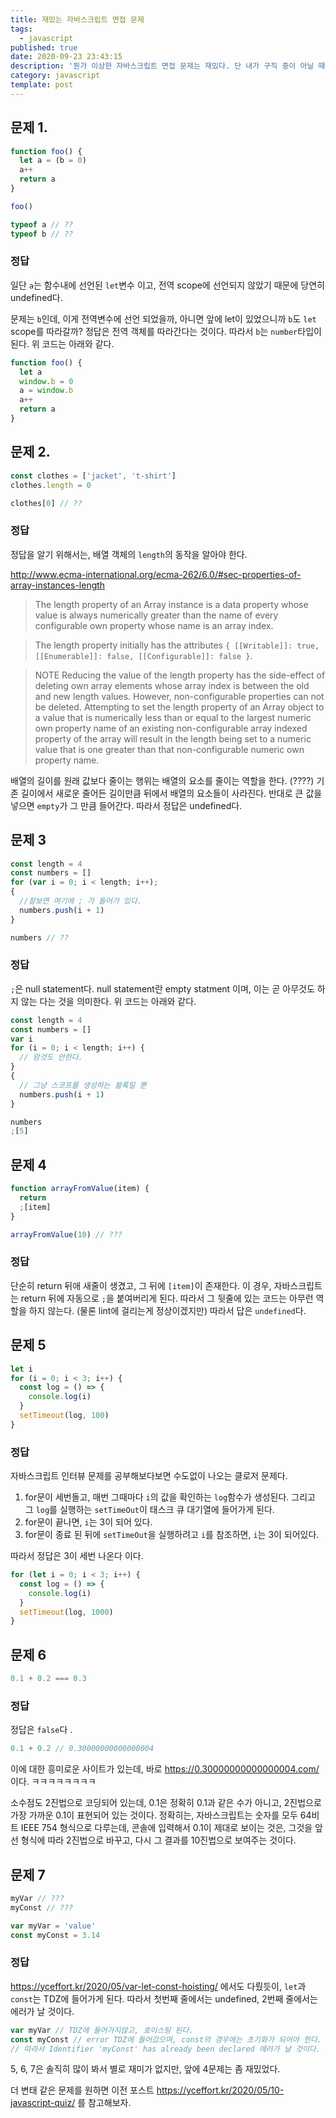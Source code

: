 ```yaml
---
title: 재밌는 자바스크립트 면접 문제
tags:
  - javascript
published: true
date: 2020-09-23 23:43:15
description: '뭔가 이상한 자바스크립트 면접 문제는 재밌다. 단 내가 구직 중이 아닐 때만.'
category: javascript
template: post
---
```


## 문제 1.

```javascript
function foo() {
  let a = (b = 0)
  a++
  return a
}

foo()

typeof a // ??
typeof b // ??
```

### 정답

일단 `a`는 함수내에 선언된 `let`변수 이고, 전역 scope에 선언되지 않았기 때문에 당연히 undefined다.

문제는 `b`인데, 이게 전역변수에 선언 되었을까, 아니면 앞에 let이 있었으니까 `b`도 `let` scope를 따라갈까? 정답은 전역 객체를 따라간다는 것이다. 따라서 `b`는 `number`타입이 된다. 위 코드는 아래와 같다.

```javascript
function foo() {
  let a
  window.b = 0
  a = window.b
  a++
  return a
}
```

## 문제 2.

```javascript
const clothes = ['jacket', 't-shirt']
clothes.length = 0

clothes[0] // ??
```

### 정답

정답을 알기 위해서는, 배열 객체의 `length`의 동작을 알아야 한다.

http://www.ecma-international.org/ecma-262/6.0/#sec-properties-of-array-instances-length

> The length property of an Array instance is a data property whose value is always numerically greater than the name of every configurable own property whose name is an array index.

> The length property initially has the attributes `{ [[Writable]]: true, [[Enumerable]]: false, [[Configurable]]: false }`.

> NOTE Reducing the value of the length property has the side-effect of deleting own array elements whose array index is between the old and new length values. However, non-configurable properties can not be deleted. Attempting to set the length property of an Array object to a value that is numerically less than or equal to the largest numeric own property name of an existing non-configurable array indexed property of the array will result in the length being set to a numeric value that is one greater than that non-configurable numeric own property name.

배열의 길이를 원래 값보다 줄이는 행위는 배열의 요소를 줄이는 역할을 한다. (????) 기존 길이에서 새로운 줄어든 길이만큼 뒤에서 배열의 요소들이 사라진다. 반대로 큰 값을 넣으면 `empty`가 그 만큼 들어간다. 따라서 정답은 undefined다.

## 문제 3

```javascript
const length = 4
const numbers = []
for (var i = 0; i < length; i++);
{
  //잘보면 여기에 ; 가 들어가 있다.
  numbers.push(i + 1)
}

numbers // ??
```

### 정답

`;`은 null statement다. null statement란 empty statment 이며, 이는 곧 아무것도 하지 않는 다는 것을 의미한다. 위 코드는 아래와 같다.

```javascript
const length = 4
const numbers = []
var i
for (i = 0; i < length; i++) {
  // 암것도 안한다.
}
{
  // 그냥 스코프를 생성하는 블록일 뿐
  numbers.push(i + 1)
}

numbers
;[5]
```

## 문제 4

```javascript
function arrayFromValue(item) {
  return
  ;[item]
}

arrayFromValue(10) // ???
```

### 정답

단순히 return 뒤애 새줄이 생겼고, 그 뒤에 `[item]`이 존재한다. 이 경우, 자바스크립트는 return 뒤에 자동으로 `;`을 붙여버리게 된다. 따라서 그 뒷줄에 있는 코드는 아무런 역할을 하지 않는다. (물론 lint에 걸리는게 정상이겠지만) 따라서 답은 `undefined`다.

## 문제 5

```javascript
let i
for (i = 0; i < 3; i++) {
  const log = () => {
    console.log(i)
  }
  setTimeout(log, 100)
}
```

### 정답

자바스크립트 인터뷰 문제를 공부해보다보면 수도없이 나오는 클로저 문제다.

1. for문이 세번돌고, 매번 그때마다 `i`의 값을 확인하는 `log`함수가 생성된다. 그리고 그 `log`를 실행하는 `setTimeOut`이 태스크 큐 대기열에 들어가게 된다.
2. for문이 끝나면, `i`는 3이 되어 있다.
3. for문이 종료 된 뒤에 `setTimeOut`을 실행하려고 `i`를 참조하면, `i`는 3이 되어있다.

따라서 정답은 3이 세번 나온다 이다.

```javascript
for (let i = 0; i < 3; i++) {
  const log = () => {
    console.log(i)
  }
  setTimeout(log, 1000)
}
```

## 문제 6

```javascript
0.1 + 0.2 === 0.3
```

### 정답

정답은 `false`다 .

```javascript
0.1 + 0.2 // 0.30000000000000004
```

이에 대한 흥미로운 사이트가 있는데, 바로 https://0.30000000000000004.com/ 이다. ㅋㅋㅋㅋㅋㅋㅋㅋ

소수점도 2진법으로 코딩되어 있는데, 0.1은 정확히 0.1과 같은 수가 아니고, 2진법으로 가장 가까운 0.1이 표현되어 있는 것이다. 정확히는, 자바스크립트는 숫자를 모두 64비트 IEEE 754 형식으로 다루는데, 콘솔에 입력해서 0.1이 제대로 보이는 것은, 그것을 앞선 형식에 따라 2진법으로 바꾸고, 다시 그 결과를 10진법으로 보여주는 것이다.

## 문제 7

```javascript
myVar // ???
myConst // ???

var myVar = 'value'
const myConst = 3.14
```

### 정답

https://yceffort.kr/2020/05/var-let-const-hoisting/ 에서도 다뤘듯이, `let`과 `const`는 TDZ에 들어가게 된다. 따라서 첫번째 줄에서는 undefined, 2번째 줄에서는 에러가 날 것이다.

```javascript
var myVar // TDZ에 들어가지않고, 호이스팅 된다.
const myConst // error TDZ에 들어갔으며, const의 경우에는 초기화가 되어야 한다. 따라서
// 따라서 Identifier 'myConst' has already been declared 에러가 날 것이다.
```

5, 6, 7은 솔직히 많이 봐서 별로 재미가 없지만, 앞에 4문제는 좀 재밌었다.

더 변태 같은 문제를 원하면 이전 포스트 https://yceffort.kr/2020/05/10-javascript-quiz/ 를 참고해보자.
